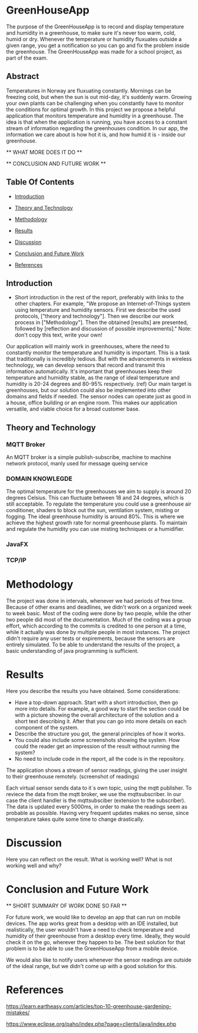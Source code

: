 # GreenHouseApp

The purpose of the GreenHouseApp is to record and display temperature and humidity in a greenhouse, to make sure it's never too warm, cold, humid or dry.
Whenever the temperature or humidity fluxuates outside a given range, you get a notification so you can go and fix the problem inside the greenhouse. The GreenHouseApp was made for a school project, as part of the exam.


## Abstract
Temperatures in Norway are fluxuating constantly. Mornings can be freezing cold,
but when the sun is out mid-day, it's suddenly warm. Growing your own plants can
be challenging when you constantly have to monitor the conditions for optimal
growth. In this project we propose a helpful application that monitors
temperature and humidity in a greenhouse. The idea is that when the application
is running, you have access to a constant stream of information regarding the
greenhouses condition. In our app, the information we care about is how hot it
is, and how humid it is - inside our greenhouse. 

** WHAT MORE DOES IT DO **

** CONCLUSION AND FUTURE WORK **

## Table Of Contents
* [Introduction](#Introduction)

* [Theory and Technology](#Theory-and-Technology)

* [Methodology](#Methodology)

* [Results](#Results)

* [Discussion](#Discussion)

* [Conclusion and Future Work](#Conclusion-and-Future-Work)

* [References](#References)


## Introduction

* Short introduction in the rest of the report, preferably with links to the
  other chapters. For example, "We propose an Internet-of-Things system using
  temperature and humidity sensors. First we describe the used
  protocols, ["theory and technology"]. Then we describe our work process
  in ["Methodology"]. Then the obtained [results] are presented, followed by
  [reflection and discussion of possible improvements]." Note: don't copy this
  text, write your own!
  
Our application will mainly work in greenhouses, where the need to constantly 
monitor the temperature and humidity is important. This is a task that traditionally
is incredibly tedious. But with the advancements in wireless technology, we can
develop sensors that record and transmit this information automatically. It's
important that greenhouses keep their temperature and humidity stable, as the range
of ideal temperature and humidity is 20-24 degrees and 80-95% respectively. (ref)
Our main target is greenhouses, but our solution could also be implemented into other 
domains and fields if needed. The sensor nodes can operate just as good in a house, 
office building or an engine room. This makes our application versatile, 
and viable choice for a broad customer base. 

## Theory and Technology

### MQTT Broker
  An MQTT broker is a simple publish-subscribe, machine to machine network protocol, manly used 
  for message queing service
  
### DOMAIN KNOWLEGDE
  The optimal temperature for the greenhouses we aim to supply is around 20 degrees Celsius.
  This can fluctuate between 18 and 24 degrees, which is still acceptable. To regulate the 
  temperature you could use a greenhouse air conditioner, shaders to block out the sun, 
  ventilation system, misting or fogging. The ideal greenhouse humidity is around 80%. 
  This is where we achieve the highest growth rate for normal greenhouse plants. 
  To maintain and regulate the humidity you can use misting techniques or a humidifier.
  
### JavaFX

### TCP/IP
  

# Methodology

The project was done in intervals, whenever we had periods of free time. Because of
other exams and deadlines, we didn't work on a organized week to week basic.
Most of the coding were done by two people, while the other two people did most of
the documentation. Much of the coding was a group effort, which according to the
commits is credited to one person at a time, while it actually was done by multiple
people in most instances.
The project didn't require any user tests or expirements, because the sensors are
entirely simulated. To be able to understand the results of the project, a basic
understanding of java programming is sufficient.

# Results

Here you describe the results you have obtained. Some considerations:

* Have a top-down approach. Start with a short introduction, then go more into
  details. For example, a good way to start the section could be with a picture
  showing the overall architecture of the solution and a short text describing
  it. After that you can go into more details on each component of the system.
* Describe the structure you got, the general principles of how it works.
* You could also include some screenshots showing the system. How could the
  reader get an impression of the result without running the system?
* No need to include code in the report, all the code is in the repository.

The application shows a stream of sensor readings, giving the user insight
to their greenhouse remotely. (screenshot of readings)


Each virtual sensor sends data to it´s own topic, using the mqtt publisher. To 
reviece the data from the mqtt broker, we use the mqttsubscriber. In our case 
the client handler is the mqttsubsciber (extension to the subscriber). The 
data is updated every 5000ms, in order to make the readings seem as probable as
possible. Having very frequent updates makes no sense, since temperature takes
quite some time to change drastically.



# Discussion

Here you can reflect on the result. What is working well? What is not working
well and why?

# Conclusion and Future Work

** SHORT SUMMARY OF WORK DONE SO FAR **

For future work, we would like to develop an app that can run on mobile devices.
The app works great from a desktop with an IDE installed, but realistically,
the user wouldn't have a need to check temperature and humidity of their
greenhouse from a desktop every time. Ideally, they would check it on the
go, wherever they happen to be. The best solution for that problem is to
be able to use the GreenHouseApp from a mobile device.

We would also like to notify users whenever the sensor readings are outside
of the ideal range, but we didn't come up with a good solution for this.

# References

https://learn.eartheasy.com/articles/top-10-greenhouse-gardening-mistakes/

https://www.eclipse.org/paho/index.php?page=clients/java/index.php
